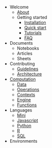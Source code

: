 - Welcome
  - [About](README.md)
  - Getting started
    - [Installation](getting-started/installation.md)
    - [Quick start](getting-started/quick-start.md)
    - [Tutorials](getting-started/tutorials.md)
    - [FAQ](getting-started/faq.md)
- Documents
  - Notebooks
  - Articles
  - Sheets
- Contributing
  - [Guidelines](CONTRIBUTING.md)
  - [Architecture](architecture/README.md)
- [Computation](computation/README.md)
  - [Data](computation/data.md)
  - [Operations](computation/operations.md)
  - [Contexts](computation/contexts.md)
  - [Engine](computation/engine.md)
  - [Functions](computation/functions.md)
- Languages
  - [Mini](languages/mini/README.md)
  - [Javascript](languages/js/README.md)
  - [Python](languages/py/README.md)
  - [R](languages/r/README.md)
  - [SQL](languages/sql/README.md)
- Environments
